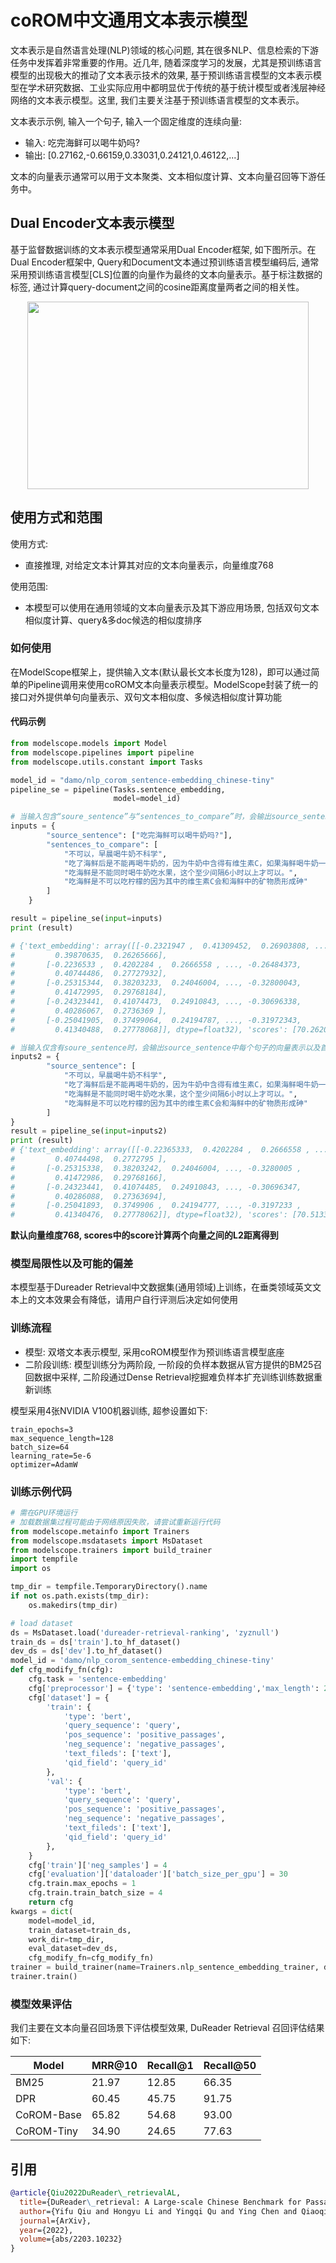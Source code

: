 
# coROM中文通用文本表示模型

文本表示是自然语言处理(NLP)领域的核心问题, 其在很多NLP、信息检索的下游任务中发挥着非常重要的作用。近几年, 随着深度学习的发展，尤其是预训练语言模型的出现极大的推动了文本表示技术的效果, 基于预训练语言模型的文本表示模型在学术研究数据、工业实际应用中都明显优于传统的基于统计模型或者浅层神经网络的文本表示模型。这里, 我们主要关注基于预训练语言模型的文本表示。

文本表示示例, 输入一个句子, 输入一个固定维度的连续向量:

- 输入: 吃完海鲜可以喝牛奶吗?
- 输出: [0.27162,-0.66159,0.33031,0.24121,0.46122,...]

文本的向量表示通常可以用于文本聚类、文本相似度计算、文本向量召回等下游任务中。

## Dual Encoder文本表示模型

基于监督数据训练的文本表示模型通常采用Dual Encoder框架, 如下图所示。在Dual Encoder框架中, Query和Document文本通过预训练语言模型编码后, 通常采用预训练语言模型[CLS]位置的向量作为最终的文本向量表示。基于标注数据的标签, 通过计算query-document之间的cosine距离度量两者之间的相关性。

<div align=center><img width="450" height="300" src="./resources/dual-encoder.png" /></div>

## 使用方式和范围

使用方式:
- 直接推理, 对给定文本计算其对应的文本向量表示，向量维度768

使用范围:
- 本模型可以使用在通用领域的文本向量表示及其下游应用场景, 包括双句文本相似度计算、query&多doc候选的相似度排序

### 如何使用

在ModelScope框架上，提供输入文本(默认最长文本长度为128)，即可以通过简单的Pipeline调用来使用coROM文本向量表示模型。ModelScope封装了统一的接口对外提供单句向量表示、双句文本相似度、多候选相似度计算功能

#### 代码示例
```python
from modelscope.models import Model
from modelscope.pipelines import pipeline
from modelscope.utils.constant import Tasks

model_id = "damo/nlp_corom_sentence-embedding_chinese-tiny"
pipeline_se = pipeline(Tasks.sentence_embedding,
                       model=model_id)

# 当输入包含“soure_sentence”与“sentences_to_compare”时，会输出source_sentence中首个句子与sentences_to_compare中每个句子的向量表示，以及source_sentence中首个句子与sentences_to_compare中每个句子的相似度。
inputs = {
        "source_sentence": ["吃完海鲜可以喝牛奶吗?"],
        "sentences_to_compare": [
            "不可以，早晨喝牛奶不科学",
            "吃了海鲜后是不能再喝牛奶的，因为牛奶中含得有维生素C，如果海鲜喝牛奶一起服用会对人体造成一定的伤害",
            "吃海鲜是不能同时喝牛奶吃水果，这个至少间隔6小时以上才可以。",
            "吃海鲜是不可以吃柠檬的因为其中的维生素C会和海鲜中的矿物质形成砷"
        ]
    }

result = pipeline_se(input=inputs)
print (result)

# {'text_embedding': array([[-0.2321947 ,  0.41309452,  0.26903808, ..., -0.27691665,
#         0.39870635,  0.26265666],
#       [-0.2236533 ,  0.4202284 ,  0.2666558 , ..., -0.26484373,
#         0.40744486,  0.27727932],
#       [-0.25315344,  0.38203233,  0.24046004, ..., -0.32800043,
#         0.41472995,  0.29768184],
#       [-0.24323441,  0.41074473,  0.24910843, ..., -0.30696338,
#         0.40286067,  0.2736369 ],
#       [-0.25041905,  0.37499064,  0.24194787, ..., -0.31972343,
#         0.41340488,  0.27778068]], dtype=float32), 'scores': [70.26203918457031, 70.42508697509766, 70.55732727050781, 70.36207580566406]}

# 当输入仅含有soure_sentence时，会输出source_sentence中每个句子的向量表示以及首个句子与其他句子的相似度。
inputs2 = {
        "source_sentence": [
            "不可以，早晨喝牛奶不科学",
            "吃了海鲜后是不能再喝牛奶的，因为牛奶中含得有维生素C，如果海鲜喝牛奶一起服用会对人体造成一定的伤害",
            "吃海鲜是不能同时喝牛奶吃水果，这个至少间隔6小时以上才可以。",
            "吃海鲜是不可以吃柠檬的因为其中的维生素C会和海鲜中的矿物质形成砷"
        ]
}
result = pipeline_se(input=inputs2)
print (result)
# {'text_embedding': array([[-0.22365333,  0.4202284 ,  0.2666558 , ..., -0.26484376,
#         0.40744498,  0.2772795 ],
#       [-0.25315338,  0.38203242,  0.24046004, ..., -0.3280005 ,
#         0.41472986,  0.29768166],
#       [-0.24323441,  0.41074485,  0.24910843, ..., -0.30696347,
#         0.40286088,  0.27363694],
#       [-0.25041893,  0.3749906 ,  0.24194777, ..., -0.3197233 ,
#         0.41340476,  0.27778062]], dtype=float32), 'scores': [70.5133285522461, 70.56582641601562, 70.45124816894531]}
```

**默认向量维度768, scores中的score计算两个向量之间的L2距离得到**

### 模型局限性以及可能的偏差

本模型基于Dureader Retrieval中文数据集(通用领域)上训练，在垂类领域英文文本上的文本效果会有降低，请用户自行评测后决定如何使用

### 训练流程

- 模型: 双塔文本表示模型, 采用coROM模型作为预训练语言模型底座
- 二阶段训练: 模型训练分为两阶段, 一阶段的负样本数据从官方提供的BM25召回数据中采样, 二阶段通过Dense Retrieval挖掘难负样本扩充训练训练数据重新训练

模型采用4张NVIDIA V100机器训练, 超参设置如下:
```
train_epochs=3
max_sequence_length=128
batch_size=64
learning_rate=5e-6
optimizer=AdamW
```


### 训练示例代码

```python
# 需在GPU环境运行
# 加载数据集过程可能由于网络原因失败，请尝试重新运行代码
from modelscope.metainfo import Trainers                                                                                                                                                              
from modelscope.msdatasets import MsDataset
from modelscope.trainers import build_trainer
import tempfile
import os

tmp_dir = tempfile.TemporaryDirectory().name
if not os.path.exists(tmp_dir):
    os.makedirs(tmp_dir)

# load dataset
ds = MsDataset.load('dureader-retrieval-ranking', 'zyznull')
train_ds = ds['train'].to_hf_dataset()
dev_ds = ds['dev'].to_hf_dataset()
model_id = 'damo/nlp_corom_sentence-embedding_chinese-tiny'
def cfg_modify_fn(cfg):
    cfg.task = 'sentence-embedding'
    cfg['preprocessor'] = {'type': 'sentence-embedding','max_length': 256}
    cfg['dataset'] = {
        'train': {
            'type': 'bert',
            'query_sequence': 'query',
            'pos_sequence': 'positive_passages',
            'neg_sequence': 'negative_passages',
            'text_fileds': ['text'],
            'qid_field': 'query_id'
        },
        'val': {
            'type': 'bert',
            'query_sequence': 'query',
            'pos_sequence': 'positive_passages',
            'neg_sequence': 'negative_passages',
            'text_fileds': ['text'],
            'qid_field': 'query_id'
        },
    }
    cfg['train']['neg_samples'] = 4
    cfg['evaluation']['dataloader']['batch_size_per_gpu'] = 30
    cfg.train.max_epochs = 1
    cfg.train.train_batch_size = 4
    return cfg 
kwargs = dict(
    model=model_id,
    train_dataset=train_ds,
    work_dir=tmp_dir,
    eval_dataset=dev_ds,
    cfg_modify_fn=cfg_modify_fn)
trainer = build_trainer(name=Trainers.nlp_sentence_embedding_trainer, default_args=kwargs)
trainer.train()
```

### 模型效果评估

我们主要在文本向量召回场景下评估模型效果, DuReader Retrieval 召回评估结果如下:

| Model       | MRR@10 | Recall@1 | Recall@50 | 
|-------------|--------|----------| ----------|
| BM25        | 21.97  | 12.85    | 66.35     |
| DPR         | 60.45  | 45.75    | 91.75     |
| CoROM-Base       | 65.82  | 54.68    | 93.00     |
| CoROM-Tiny       | 34.90  | 24.65    | 77.63     |

## 引用

```BibTeX
@article{Qiu2022DuReader\_retrievalAL,
  title={DuReader\_retrieval: A Large-scale Chinese Benchmark for Passage Retrieval from Web Search Engine},
  author={Yifu Qiu and Hongyu Li and Yingqi Qu and Ying Chen and Qiaoqiao She and Jing Liu and Hua Wu and Haifeng Wang},
  journal={ArXiv},
  year={2022},
  volume={abs/2203.10232}
}
```